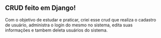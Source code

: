 ## CRUD feito em Django!

Com o objetivo de estudar e praticar, criei esse crud que realiza o cadastro de usuário, administra o login do mesmo no sistema, edita suas informações e tambem deleta usuários do sistema.